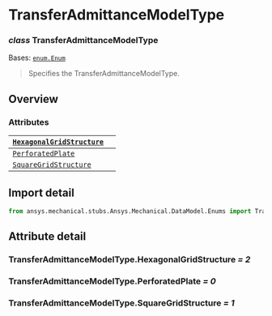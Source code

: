 <a id="transferadmittancemodeltype"></a>

# TransferAdmittanceModelType

<a id="TransferAdmittanceModelType"></a>

### *class* TransferAdmittanceModelType

Bases: [`enum.Enum`](https://docs.python.org/3/library/enum.html#enum.Enum)

> Specifies the TransferAdmittanceModelType.

> <!-- !! processed by numpydoc !! -->

<a id="overview"></a>

## Overview

### Attributes

| [`HexagonalGridStructure`](#TransferAdmittanceModelType.HexagonalGridStructure)   |    |
|-----------------------------------------------------------------------------------|----|
| [`PerforatedPlate`](#TransferAdmittanceModelType.PerforatedPlate)                 |    |
| [`SquareGridStructure`](#TransferAdmittanceModelType.SquareGridStructure)         |    |

<a id="import-detail"></a>

## Import detail

```python
from ansys.mechanical.stubs.Ansys.Mechanical.DataModel.Enums import TransferAdmittanceModelType
```

<a id="attribute-detail"></a>

## Attribute detail

<a id="TransferAdmittanceModelType.HexagonalGridStructure"></a>

### TransferAdmittanceModelType.HexagonalGridStructure *= 2*

<a id="TransferAdmittanceModelType.PerforatedPlate"></a>

### TransferAdmittanceModelType.PerforatedPlate *= 0*

<a id="TransferAdmittanceModelType.SquareGridStructure"></a>

### TransferAdmittanceModelType.SquareGridStructure *= 1*
